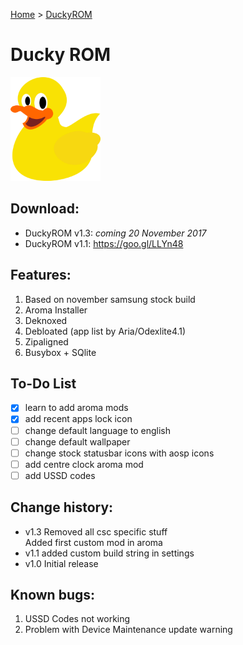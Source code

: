 [Home](/index.md)     >     [DuckyROM](/duckyrom.md)
# Ducky ROM
<img src="img/ducky.png" height="166" width="144"/>

## Download:

- DuckyROM v1.3: _coming 20 November 2017_
- DuckyROM v1.1: https://goo.gl/LLYn48

## Features:
1. Based on november samsung stock build
2. Aroma Installer
3. Deknoxed
4. Debloated (app list by Aria/Odexlite4.1)
5. Zipaligned
6. Busybox + SQlite

## To-Do List
- [x] learn to add aroma mods
- [x] add recent apps lock icon
- [ ] change default language to english
- [ ] change default wallpaper
- [ ] change stock statusbar icons with aosp icons
- [ ] add centre clock aroma mod
- [ ] add USSD codes

## Change history:
- v1.3
Removed all csc specific stuff <br/>
Added first custom mod in aroma
- v1.1 
added custom build string in settings
- v1.0 
Initial release

## Known bugs:
1. USSD Codes not working
2. Problem with Device Maintenance update warning
